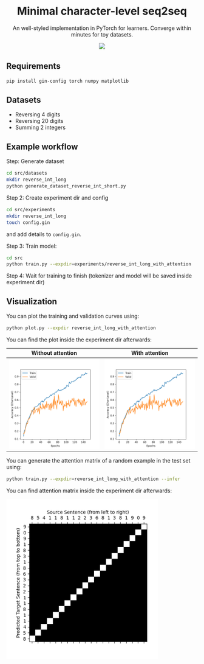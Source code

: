 <h1 align="center">Minimal character-level seq2seq</h1>
<p align="center">An well-styled implementation in PyTorch for learners. Converge within minutes for toy datasets.</p>

<p align="center">
<img src="https://user-images.githubusercontent.com/43589364/148682298-1b3a8e62-05d3-442d-ba94-d44e5ff09cf8.png" width=600>
</p>

## Requirements

```bash
pip install gin-config torch numpy matplotlib
```

## Datasets

- Reversing 4 digits
- Reversing 20 digits
- Summing 2 integers

## Example workflow

Step: Generate dataset

```bash
cd src/datasets
mkdir reverse_int_long
python generate_dataset_reverse_int_short.py
```

Step 2: Create experiment dir and config

```bash
cd src/experiments
mkdir reverse_int_long
touch config.gin
```

and add details to `config.gin`.

Step 3: Train model:

```bash
cd src
python train.py --expdir=experiments/reverse_int_long_with_attention
```

Step 4: Wait for training to finish (tokenizer and model will be saved inside experiment dir)

## Visualization

You can plot the training and validation curves using:

```bash
python plot.py --expdir reverse_int_long_with_attention
```

You can find the plot inside the experiment dir afterwards:

Without attention          |  With attention
:-------------------------:|:-------------------------:
![](src/experiments/reverse_int_long_without_attention/training_curve.png)  |  ![](src/experiments/reverse_int_long_without_attention/training_curve.png)

You can generate the attention matrix of a random example in the test set using:

```bash
python train.py --expdir=reverse_int_long_with_attention --infer
```

You can find attention matrix inside the experiment dir afterwards:

<img src="src/experiments/reverse_int_long_with_attention/attention_matrix.png" width=400>
